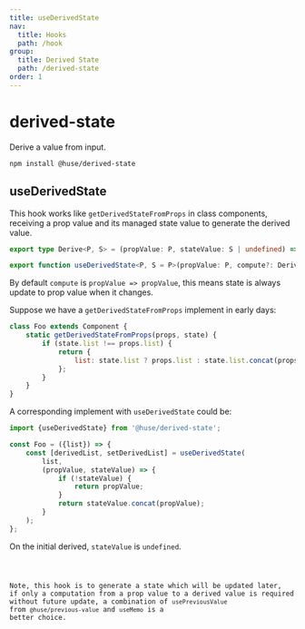 ```yaml
---
title: useDerivedState
nav:
  title: Hooks
  path: /hook
group:
  title: Derived State
  path: /derived-state
order: 1
---
```


# derived-state

Derive a value from input.

```shell
npm install @huse/derived-state
```

## useDerivedState

This hook works like `getDerivedStateFromProps` in class components,
receiving a prop value and its managed state value to generate the derived value.

```typescript
export type Derive<P, S> = (propValue: P, stateValue: S | undefined) => S;

export function useDerivedState<P, S = P>(propValue: P, compute?: Derive<P, S>): [S, Dispatch<SetStateAction<S>>]
```

By default `compute` is `propValue => propValue`, this means state is always update to prop value when it changes.

Suppose we have a `getDerivedStateFromProps` implement in early days:

```javascript
class Foo extends Component {
    static getDerivedStateFromProps(props, state) {
        if (state.list !== props.list) {
            return {
                list: state.list ? props.list : state.list.concat(props.list),
            };
        }
    }
}
```

A corresponding implement with `useDerivedState` could be:

```javascript
import {useDerivedState} from '@huse/derived-state';

const Foo = ({list}) => {
    const [derivedList, setDerivedList] = useDerivedState(
        list,
        (propValue, stateValue) => {
            if (!stateValue) {
                return propValue;
            }
            return stateValue.concat(propValue);
        }
    );
};
```

On the initial derived, `stateValue` is `undefined`.

<code src='./demo/useDerivedState.tsx'>

Note, this hook is to generate a state which will be updated later,
if only a computation from a prop value to a derived value is required without future update,
a combination of `usePreviousValue` from `@huse/previous-value` and `useMemo` is a better choice.
